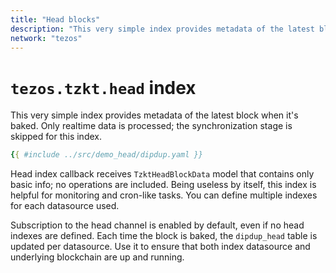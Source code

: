 ```yaml
---
title: "Head blocks"
description: "This very simple index provides metadata of the latest block when it's baked. Only realtime data is processed; the synchronization stage is skipped for this index."
network: "tezos"
---
```


# `tezos.tzkt.head` index

This very simple index provides metadata of the latest block when it's baked. Only realtime data is processed; the synchronization stage is skipped for this index.

```yaml [dipdup.yaml]
{{ #include ../src/demo_head/dipdup.yaml }}
```

Head index callback receives `TzktHeadBlockData` model that contains only basic info; no operations are included. Being useless by itself, this index is helpful for monitoring and cron-like tasks. You can define multiple indexes for each datasource used.

Subscription to the head channel is enabled by default, even if no head indexes are defined. Each time the block is baked, the `dipdup_head` table is updated per datasource. Use it to ensure that both index datasource and underlying blockchain are up and running.
